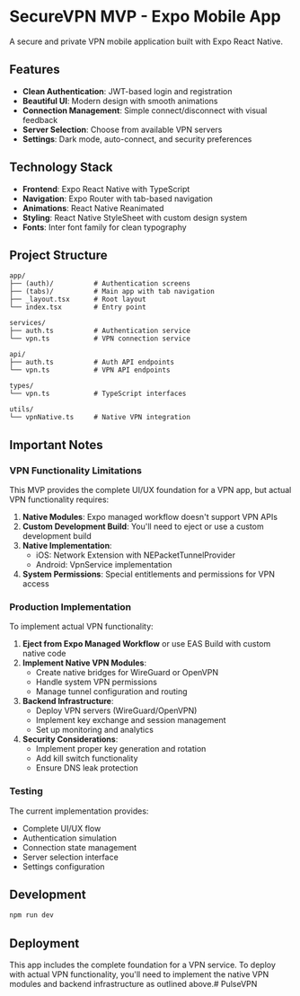 # SecureVPN MVP - Expo Mobile App

A secure and private VPN mobile application built with Expo React Native.

## Features

- **Clean Authentication**: JWT-based login and registration
- **Beautiful UI**: Modern design with smooth animations
- **Connection Management**: Simple connect/disconnect with visual feedback
- **Server Selection**: Choose from available VPN servers
- **Settings**: Dark mode, auto-connect, and security preferences

## Technology Stack

- **Frontend**: Expo React Native with TypeScript
- **Navigation**: Expo Router with tab-based navigation
- **Animations**: React Native Reanimated
- **Styling**: React Native StyleSheet with custom design system
- **Fonts**: Inter font family for clean typography

## Project Structure

```
app/
├── (auth)/          # Authentication screens
├── (tabs)/          # Main app with tab navigation
├── _layout.tsx      # Root layout
└── index.tsx        # Entry point

services/
├── auth.ts          # Authentication service
└── vpn.ts           # VPN connection service

api/
├── auth.ts          # Auth API endpoints
└── vpn.ts           # VPN API endpoints

types/
└── vpn.ts           # TypeScript interfaces

utils/
└── vpnNative.ts     # Native VPN integration
```

## Important Notes

### VPN Functionality Limitations

This MVP provides the complete UI/UX foundation for a VPN app, but actual VPN functionality requires:

1. **Native Modules**: Expo managed workflow doesn't support VPN APIs
2. **Custom Development Build**: You'll need to eject or use a custom development build
3. **Native Implementation**: 
   - iOS: Network Extension with NEPacketTunnelProvider
   - Android: VpnService implementation
4. **System Permissions**: Special entitlements and permissions for VPN access

### Production Implementation

To implement actual VPN functionality:

1. **Eject from Expo Managed Workflow** or use EAS Build with custom native code
2. **Implement Native VPN Modules**:
   - Create native bridges for WireGuard or OpenVPN
   - Handle system VPN permissions
   - Manage tunnel configuration and routing
3. **Backend Infrastructure**:
   - Deploy VPN servers (WireGuard/OpenVPN)
   - Implement key exchange and session management
   - Set up monitoring and analytics
4. **Security Considerations**:
   - Implement proper key generation and rotation
   - Add kill switch functionality
   - Ensure DNS leak protection

### Testing

The current implementation provides:
- Complete UI/UX flow
- Authentication simulation
- Connection state management
- Server selection interface
- Settings configuration

## Development

```bash
npm run dev
```

## Deployment

This app includes the complete foundation for a VPN service. To deploy with actual VPN functionality, you'll need to implement the native VPN modules and backend infrastructure as outlined above.#   P u l s e V P N  
 